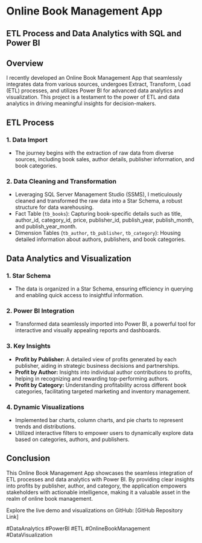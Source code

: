 # Online Book Management App

## ETL Process and Data Analytics with SQL and Power BI

## Overview

I recently developed an Online Book Management App that seamlessly integrates data from various sources, undergoes Extract, Transform, Load (ETL) processes, and utilizes Power BI for advanced data analytics and visualization. This project is a testament to the power of ETL and data analytics in driving meaningful insights for decision-makers.

## ETL Process

### 1. Data Import
- The journey begins with the extraction of raw data from diverse sources, including book sales, author details, publisher information, and book categories.

### 2. Data Cleaning and Transformation
- Leveraging SQL Server Management Studio (SSMS), I meticulously cleaned and transformed the raw data into a Star Schema, a robust structure for data warehousing.
- Fact Table (`tb_books`): Capturing book-specific details such as title, author_id, category_id, price, publisher_id, publish_year, publish_month, and publish_year_month.
- Dimension Tables (`tb_author`, `tb_publisher`, `tb_category`): Housing detailed information about authors, publishers, and book categories.

## Data Analytics and Visualization

### 1. Star Schema
- The data is organized in a Star Schema, ensuring efficiency in querying and enabling quick access to insightful information.

### 2. Power BI Integration
- Transformed data seamlessly imported into Power BI, a powerful tool for interactive and visually appealing reports and dashboards.

### 3. Key Insights
- **Profit by Publisher:** A detailed view of profits generated by each publisher, aiding in strategic business decisions and partnerships.
- **Profit by Author:** Insights into individual author contributions to profits, helping in recognizing and rewarding top-performing authors.
- **Profit by Category:** Understanding profitability across different book categories, facilitating targeted marketing and inventory management.

### 4. Dynamic Visualizations
- Implemented bar charts, column charts, and pie charts to represent trends and distributions.
- Utilized interactive filters to empower users to dynamically explore data based on categories, authors, and publishers.

## Conclusion

This Online Book Management App showcases the seamless integration of ETL processes and data analytics with Power BI. By providing clear insights into profits by publisher, author, and category, the application empowers stakeholders with actionable intelligence, making it a valuable asset in the realm of online book management.

Explore the live demo and visualizations on GitHub: [GitHub Repository Link]

\#DataAnalytics #PowerBI #ETL #OnlineBookManagement #DataVisualization
